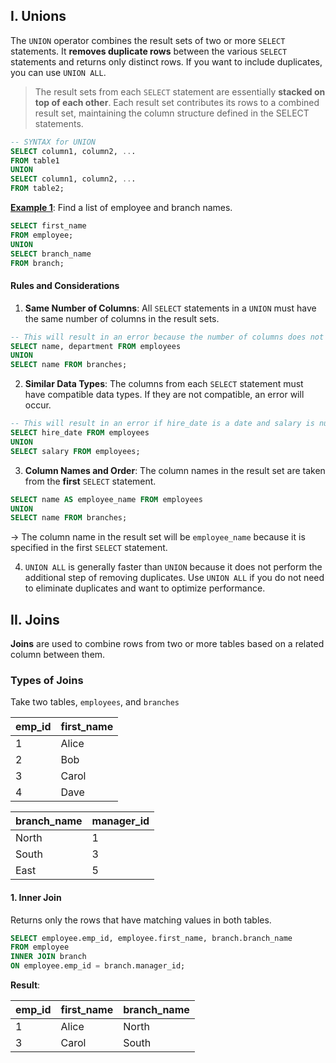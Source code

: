 ## I. Unions
The `UNION` operator combines the result sets of two or more `SELECT` statements. It **removes duplicate rows** between the various `SELECT` statements and returns only distinct rows. If you want to include duplicates, you can use `UNION ALL`.

> The result sets from each `SELECT` statement are essentially **stacked on top of each other**. Each result set contributes its rows to a combined result set, maintaining the column structure defined in the SELECT statements.

```sql
-- SYNTAX for UNION
SELECT column1, column2, ...
FROM table1
UNION
SELECT column1, column2, ...
FROM table2;
```

<u>**Example 1**</u>: Find a list of employee and branch names. 
```sql
SELECT first_name 
FROM employee; 
UNION
SELECT branch_name
FROM branch; 
```
#### Rules and Considerations
1. **Same Number of Columns**: All `SELECT` statements in a `UNION` must have the same number of columns in the result sets.
```sql
-- This will result in an error because the number of columns does not match.
SELECT name, department FROM employees
UNION
SELECT name FROM branches; 
```
2. **Similar Data Types**: The columns from each `SELECT` statement must have compatible data types. If they are not compatible, an error will occur.
```sql
-- This will result in an error if hire_date is a date and salary is numeric.
SELECT hire_date FROM employees
UNION
SELECT salary FROM employees; 
```
3. **Column Names and Order**: The column names in the result set are taken from the **first** `SELECT` statement.
```sql
SELECT name AS employee_name FROM employees
UNION
SELECT name FROM branches;
```
→ The column name in the result set will be `employee_name` because it is specified in the first `SELECT` statement.

4. `UNION ALL` is generally faster than `UNION` because it does not perform the additional step of removing duplicates. Use `UNION ALL` if you do not need to eliminate duplicates and want to optimize performance.
## II. Joins
**Joins** are used to combine rows from two or more tables based on a related column between them.
### Types of Joins
Take two tables, `employees`, and `branches` 

| emp_id | first_name |
| ------ | ---------- |
| 1      | Alice      |
| 2      | Bob        |
| 3      | Carol      |
| 4      | Dave       |

| branch_name | manager_id |
| ----------- | ---------- |
| North       | 1          |
| South       | 3          |
| East        | 5          |

#### 1. Inner Join
Returns only the rows that have matching values in both tables.
```sql
SELECT employee.emp_id, employee.first_name, branch.branch_name
FROM employee
INNER JOIN branch
ON employee.emp_id = branch.manager_id;
```

**Result**: 

| emp_id | first_name | branch_name |
| ------ | ---------- | ----------- |
| 1      | Alice      | North       |
| 3      | Carol      | South       |

